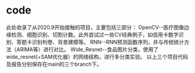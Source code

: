 # code
此处收录了从2020.9开始接触的项目，主要包括三部分：
OpenCV--医疗图像边缘检测、细胞识别、切割计数。此外尝试过一些CV经典例子，如信用卡数字识别、答题卡识别判卷、背景建模等。
RNN--RNN预测函数序列，并与传统统计方法（ARIMA等）进行对比。
Wide_Resnet--食品图片分类，使用了wide_resnet(+SAM优化器）的网络结构，进行多分类实验。
以上三个项目代码及报告分别保存在main的三个branch下。

